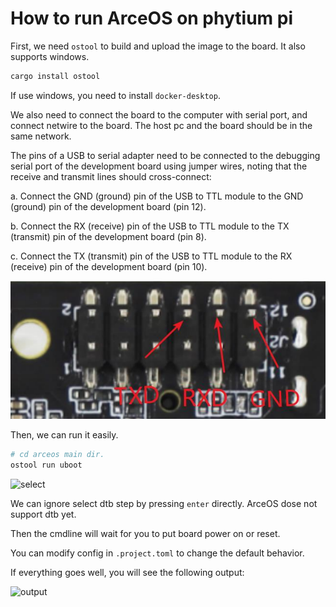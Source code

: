 # How to run ArceOS on phytium pi

First, we need `ostool` to build and upload the image to the board. It also supports windows.

```bash
cargo install ostool
```

If use windows, you need to install `docker-desktop`.

We also need to connect the board to the computer with serial port, and connect netwire to the board. The host pc and the board should be in the same network.

The pins of a USB to serial adapter need to be connected to the debugging serial port of the development board using jumper wires, noting that the receive and transmit lines should cross-connect:

a. Connect the GND (ground) pin of the USB to TTL module to the GND (ground) pin of the development board (pin 12).

b. Connect the RX (receive) pin of the USB to TTL module to the TX (transmit) pin of the development board (pin 8).

c. Connect the TX (transmit) pin of the USB to TTL module to the RX (receive) pin of the development board (pin 10).

![uart](./figures/phytium_uart.png)

Then, we can run it easily.

```bash
# cd arceos main dir.
ostool run uboot
```

![select](./figures/phytium_select_dtb.png)

We can ignore select dtb step by pressing `enter` directly. ArceOS dose not support dtb yet.

Then the cmdline will wait for you to put board power on or reset.

You can modify config in `.project.toml` to change the default behavior.

If everything goes well, you will see the following output:

![output](./figures/phytium_ok.png)
